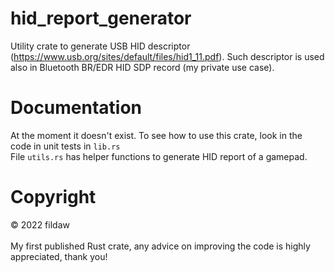 # hid_report_generator

Utility crate to generate USB HID descriptor (https://www.usb.org/sites/default/files/hid1_11.pdf). 
Such descriptor is used also in Bluetooth BR/EDR HID SDP record (my private use case).

# Documentation
At the moment it doesn't exist. To see how to use this crate, look in the code in unit tests in `lib.rs`<br>
File `utils.rs` has helper functions to generate HID report of a gamepad.

# Copyright
&copy; 2022 fildaw<br><br>
My first published Rust crate, any advice on improving the code is highly appreciated, thank you!
